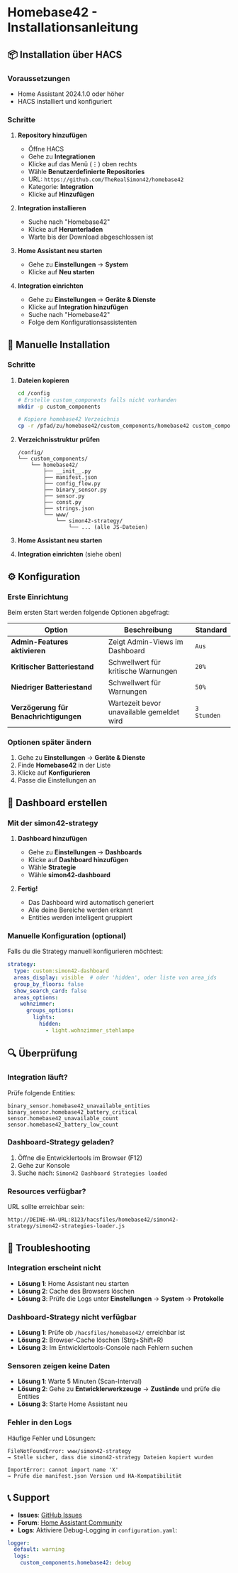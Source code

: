 # Homebase42 - Installationsanleitung

## 📦 Installation über HACS

### Voraussetzungen
- Home Assistant 2024.1.0 oder höher
- HACS installiert und konfiguriert

### Schritte

1. **Repository hinzufügen**
   - Öffne HACS
   - Gehe zu **Integrationen**
   - Klicke auf das Menü (⋮) oben rechts
   - Wähle **Benutzerdefinierte Repositories**
   - URL: `https://github.com/TheRealSimon42/homebase42`
   - Kategorie: **Integration**
   - Klicke auf **Hinzufügen**

2. **Integration installieren**
   - Suche nach "Homebase42"
   - Klicke auf **Herunterladen**
   - Warte bis der Download abgeschlossen ist

3. **Home Assistant neu starten**
   - Gehe zu **Einstellungen** → **System**
   - Klicke auf **Neu starten**

4. **Integration einrichten**
   - Gehe zu **Einstellungen** → **Geräte & Dienste**
   - Klicke auf **Integration hinzufügen**
   - Suche nach "Homebase42"
   - Folge dem Konfigurationsassistenten

## 🔧 Manuelle Installation

### Schritte

1. **Dateien kopieren**
   ```bash
   cd /config
   # Erstelle custom_components falls nicht vorhanden
   mkdir -p custom_components
   
   # Kopiere homebase42 Verzeichnis
   cp -r /pfad/zu/homebase42/custom_components/homebase42 custom_components/
   ```

2. **Verzeichnisstruktur prüfen**
   ```
   /config/
   └── custom_components/
       └── homebase42/
           ├── __init__.py
           ├── manifest.json
           ├── config_flow.py
           ├── binary_sensor.py
           ├── sensor.py
           ├── const.py
           ├── strings.json
           └── www/
               └── simon42-strategy/
                   └── ... (alle JS-Dateien)
   ```

3. **Home Assistant neu starten**

4. **Integration einrichten** (siehe oben)

## ⚙️ Konfiguration

### Erste Einrichtung

Beim ersten Start werden folgende Optionen abgefragt:

| Option | Beschreibung | Standard |
|--------|--------------|----------|
| **Admin-Features aktivieren** | Zeigt Admin-Views im Dashboard | `Aus` |
| **Kritischer Batteriestand** | Schwellwert für kritische Warnungen | `20%` |
| **Niedriger Batteriestand** | Schwellwert für Warnungen | `50%` |
| **Verzögerung für Benachrichtigungen** | Wartezeit bevor unavailable gemeldet wird | `3 Stunden` |

### Optionen später ändern

1. Gehe zu **Einstellungen** → **Geräte & Dienste**
2. Finde **Homebase42** in der Liste
3. Klicke auf **Konfigurieren**
4. Passe die Einstellungen an

## 🎨 Dashboard erstellen

### Mit der simon42-strategy

1. **Dashboard hinzufügen**
   - Gehe zu **Einstellungen** → **Dashboards**
   - Klicke auf **Dashboard hinzufügen**
   - Wähle **Strategie**
   - Wähle **simon42-dashboard**

2. **Fertig!**
   - Das Dashboard wird automatisch generiert
   - Alle deine Bereiche werden erkannt
   - Entities werden intelligent gruppiert

### Manuelle Konfiguration (optional)

Falls du die Strategy manuell konfigurieren möchtest:

```yaml
strategy:
  type: custom:simon42-dashboard
  areas_display: visible  # oder 'hidden', oder liste von area_ids
  group_by_floors: false
  show_search_card: false
  areas_options:
    wohnzimmer:
      groups_options:
        lights:
          hidden:
            - light.wohnzimmer_stehlampe
```

## 🔍 Überprüfung

### Integration läuft?

Prüfe folgende Entities:

```
binary_sensor.homebase42_unavailable_entities
binary_sensor.homebase42_battery_critical
sensor.homebase42_unavailable_count
sensor.homebase42_battery_low_count
```

### Dashboard-Strategy geladen?

1. Öffne die Entwicklertools im Browser (F12)
2. Gehe zur Konsole
3. Suche nach: `Simon42 Dashboard Strategies loaded`

### Resources verfügbar?

URL sollte erreichbar sein:
```
http://DEINE-HA-URL:8123/hacsfiles/homebase42/simon42-strategy/simon42-strategies-loader.js
```

## 🐛 Troubleshooting

### Integration erscheint nicht

- **Lösung 1**: Home Assistant neu starten
- **Lösung 2**: Cache des Browsers löschen
- **Lösung 3**: Prüfe die Logs unter **Einstellungen** → **System** → **Protokolle**

### Dashboard-Strategy nicht verfügbar

- **Lösung 1**: Prüfe ob `/hacsfiles/homebase42/` erreichbar ist
- **Lösung 2**: Browser-Cache löschen (Strg+Shift+R)
- **Lösung 3**: Im Entwicklertools-Console nach Fehlern suchen

### Sensoren zeigen keine Daten

- **Lösung 1**: Warte 5 Minuten (Scan-Interval)
- **Lösung 2**: Gehe zu **Entwicklerwerkzeuge** → **Zustände** und prüfe die Entities
- **Lösung 3**: Starte Home Assistant neu

### Fehler in den Logs

Häufige Fehler und Lösungen:

```
FileNotFoundError: www/simon42-strategy
→ Stelle sicher, dass die simon42-strategy Dateien kopiert wurden
```

```
ImportError: cannot import name 'X'
→ Prüfe die manifest.json Version und HA-Kompatibilität
```

## 📞 Support

- **Issues**: [GitHub Issues](https://github.com/TheRealSimon42/homebase42/issues)
- **Forum**: [Home Assistant Community](https://community.home-assistant.io/)
- **Logs**: Aktiviere Debug-Logging in `configuration.yaml`:

```yaml
logger:
  default: warning
  logs:
    custom_components.homebase42: debug
```

